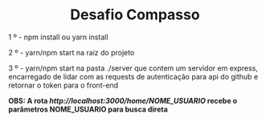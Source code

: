 <h1 align="center" >Desafio Compasso</h1>

<p>1 º - npm install ou yarn install<p/>
<p>2 º - yarn/npm start na raiz do projeto <p/>
<p>3 º - yarn/npm start na pasta ./server que contem um servidor em express,
 encarregado de lidar com as requests de autenticação para api do github e retornar o token para o front-end<p/>


<b> OBS: A rota <i>http://localhost:3000/home/NOME_USUARIO</i> recebe o parâmetros NOME_USUARIO para busca direta</B>